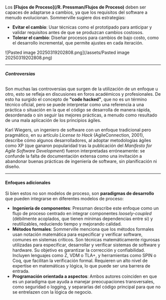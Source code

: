 Los **[Flujos de Proceso](/R. Pressman/Flujos de Proceso)** deben ser capaces de adaptarse a cambios, ya que los requisitos del software a menudo evolucionan. Sommerville sugiere dos estrategias:
- **Evitar el cambio**: Usar técnicas como el prototipado para anticipar y validar requisitos antes de que se produzcan cambios costosos.
- **Tolerar el cambio**: Diseñar procesos para cambios de bajo costo, como el desarrollo incremental, que permite ajustes en cada iteración.

![Pasted image 20250319202808.png](/assets/Pasted image 20250319202808.png)
****
###### **Controversias**
Son muchas las controversias que surgen de la utilización de un enfoque u otro, esto se refleja en discusiones en foros académicos y profesionales. De esto ha surgido el concepto de **"code hacked"**, que no es un término técnico oficial, pero se puede interpretar como una referencia a una práctica o situación en la que el código se desarrolla de manera rápida, desordenada o sin seguir las mejores prácticas, a menudo como resultado de una mala aplicación de los principios ágiles. 

Karl Wiegers, un ingeniero de software con un enfoque tradicional pero pragmático, en su artículo _License to Hack_ (AgileConnection, 2001), describe cómo algunos desarrolladores, al adoptar metodologías ágiles como XP (que ganaron popularidad tras la publicación del _Manifesto for Agile Software Development_) fueron interpretadas erróneamente: se confunde la falta de documentación extensa como una invitación a abandonar buenas prácticas de ingeniería de software, sin planificación ni diseño.
****
#### **Enfoques adicionales**
Si bien estos no son modelos de proceso, son **paradigmas de desarrollo** que pueden integrarse en diferentes modelos de proceso:
- **Ingeniería de componentes**: Pressman describe este enfoque como un flujo de proceso centrado en integrar componentes *loosely-coupled* (débilmente acoplados, que tienen mínimas dependencias entre si) y reutilizables, reduciendo tiempo y mejorando calidad.
- **Métodos formales**: Sommerville menciona que los métodos formales usan notación matemática para especificar y verificar software, comunes en sistemas críticos. Son técnicas matemáticamente rigurosas utilizadas para especificar, desarrollar y verificar sistemas de software y hardware. Su objetivo es garantizar la corrección y confiabilidad. Incluyen lenguajes como Z, VDM o TLA+, y herramientas como SPIN o Coq, que facilitan la verificación formal. Requieren un alto nivel de expertise en matemáticas y lógica, lo que puede ser una barrera de entrada.
- **Programación orientada a aspectos**: Ambos autores coinciden en que es un paradigma que ayuda a manejar preocupaciones transversales, como seguridad o logging, y separarlas del código principal para que no se entrelazen con la lógica de negocio. 
